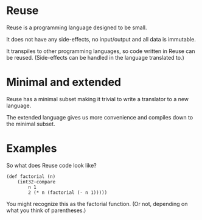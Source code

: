 
# Reuse
Reuse is a programming language designed to be small.

It does not have any side-effects, no input/output and all data is immutable.

It transpiles to other programming languages, so code written in Reuse can be reused. (Side-effects can be handled in the language translated to.)

# Minimal and extended
Reuse has a minimal subset making it trivial to write a translator to a new language.

The extended language gives us more convenience and compiles down to the minimal subset.

# Examples
So what does Reuse code look like?

```
(def factorial (n)
    (int32-compare
        n 1
        2 (* n (factorial (- n 1)))))
```

You might recognize this as the factorial function. (Or not, depending on what you think of parentheses.)



